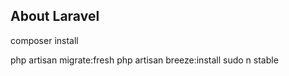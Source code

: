 ## About Laravel


composer install

php artisan migrate:fresh
php artisan breeze:install
sudo n stable



